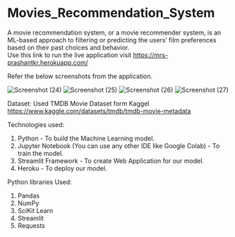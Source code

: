 # Movies_Recommendation_System
A movie recommendation system, or a movie recommender system, is an ML-based approach to filtering or predicting the users’ film preferences based on their past choices and behavior.  
Use this link to run the live application visit https://mrs-prashantkr.herokuapp.com/

Refer the below screenshots from the application.

![Screenshot (24)](https://user-images.githubusercontent.com/67437394/187527745-acf97bae-740a-4b31-b177-6d5563e5b2f2.png)
![Screenshot (25)](https://user-images.githubusercontent.com/67437394/187527763-3b6c42ee-82cb-465a-a9a5-12f97b7d4ffb.png)
![Screenshot (26)](https://user-images.githubusercontent.com/67437394/187527770-863baa76-4b5d-4a23-8ac5-cdcf7756a028.png)
![Screenshot (27)](https://user-images.githubusercontent.com/67437394/187527777-1870e425-47bd-4739-9877-f098993d3eb5.png)

Dataset:
Used TMDB Movie Dataset form Kaggel https://www.kaggle.com/datasets/tmdb/tmdb-movie-metadata

Technologies used:
1. Python - To build the Machine Learning model.
2. Jupyter Notebook (You can use any other IDE like Google Colab) - To train the model.
3. Streamlit Framework - To create Web Application for our model.
4. Heroku - To deploy our model.

Python libraries Used:
1. Pandas
2. NumPy
3. SciKit Learn
4. Streamlit
5. Requests
